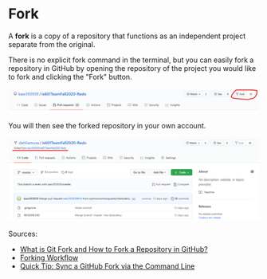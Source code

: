 # Fork

A **fork** is a copy of a repository that functions as an 
independent project separate from the original.

There is no explicit fork command in the terminal, but you 
can easily fork a repository in GitHub by opening the repository 
of the project you would like to fork and clicking the "Fork" button.

![git_fork_1](https://github.com/dahliamusa/teamproject1-601/blob/master/images/git_fork_1.png?raw=true)

You will then see the forked repository in your own account.

![git_fork_2](https://github.com/dahliamusa/teamproject1-601/blob/master/images/git_fork_2.png?raw=true)

Sources:
* [What is Git Fork and How to Fork a Repository in GitHub?](https://www.toolsqa.com/git/git-fork/#:~:text=Git%20Fork%20is%20a%20simple%20process%20in%20GitHub,the%20same%20are%20covered%20in%20the%20next%20section.)
* [Forking Workflow](https://www.atlassian.com/git/tutorials/comparing-workflows/forking-workflow)
* [Quick Tip: Sync a GitHub Fork via the Command Line](https://www.sitepoint.com/quick-tip-synch-a-github-fork-via-the-command-line/)